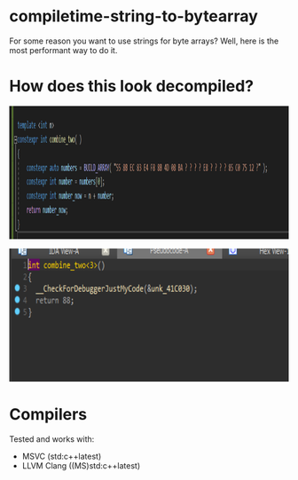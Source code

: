 # compiletime-string-to-bytearray
For some reason you want to use strings for byte arrays? Well, here is the most performant way to do it.

# How does this look decompiled?
<p align="center">
    <img width="780" height="240" src="resources/in_ide.png">
</p>
<p align="center">
    <img width="780" height="240" src="resources/disassembled.png">
</p>

# Compilers
Tested and works with:
- MSVC (std:c++latest)
- LLVM Clang ((MS)std:c++latest)
